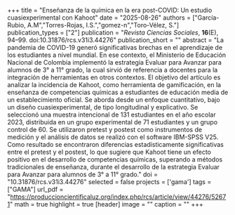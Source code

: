 +++
title = "Enseñanza de la química en la era post-COVID: Un estudio cuasiexperimental con Kahoot"
date = "2025-08-26"
authors = ["García-Rubio, A.M","Torres-Rojas, I.S.","gomez-n","Toro-Vélez, S."]
publication_types = ["2"]
publication = "*Revista Ciencias Sociales*, **16**(E), 94–99. doi:10.31876/rcs.v31i3.44276"
publication_short = ""
abstract = "La pandemia de COVID-19 generó significativas brechas en el aprendizaje de los estudiantes a nivel mundial. En ese contexto, el Ministerio de Educación Nacional de Colombia implementó la estrategia Evaluar para Avanzar para alumnos de 3° a 11° grado, la cual sirvió de referencia a docentes para la integración de herramientas en otros contextos. El objetivo del artículo es analizar la incidencia de Kahoot, como herramienta de gamificación, en la enseñanza de competencias químicas a estudiantes de educación media de un establecimiento oficial. Se aborda desde un enfoque cuantitativo, bajo un diseño cuasiexperimental, de tipo longitudinal y explicativo. Se seleccionó una muestra intencional de 131 estudiantes en el año escolar 2023, distribuida en un grupo experimental de 71 estudiantes y un grupo control de 60. Se utilizaron pretest y postest como instrumentos de medición y el análisis de datos se realizó con el software IBM-SPSS V25. Como resultado se encontraron diferencias estadísticamente significativas entre el pretest y el postest, lo que sugiere que Kahoot tiene un efecto positivo en el desarrollo de competencias químicas, superando a métodos tradicionales de enseñanza, durante el desarrollo de la estrategia Evaluar para Avanzar para alumnos de 3° a 11° grado."
doi = "10.31876/rcs.v31i3.44276"
selected = false
projects = ['gama']
tags = ["GAMA"]
url_pdf = "https://produccioncientificaluz.org/index.php/rcs/article/view/44276/52671"
math = true
highlight = true
[header]
image = ""
caption = ""
+++
